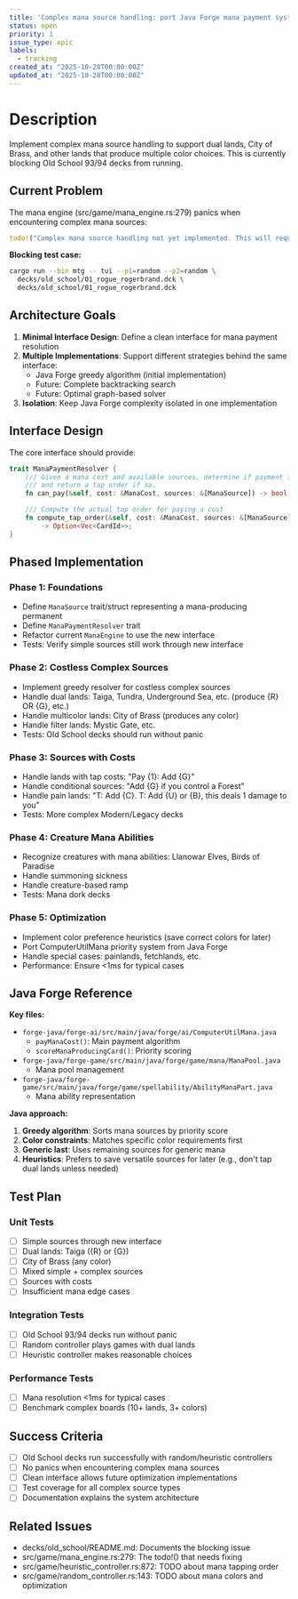 ```yaml
---
title: 'Complex mana source handling: port Java Forge mana payment system'
status: open
priority: 1
issue_type: epic
labels:
  - tracking
created_at: "2025-10-28T00:00:00Z"
updated_at: "2025-10-28T00:00:00Z"
---
```


# Description

Implement complex mana source handling to support dual lands, City of Brass, and other lands that produce multiple color choices. This is currently blocking Old School 93/94 decks from running.

## Current Problem

The mana engine (src/game/mana_engine.rs:279) panics when encountering complex mana sources:

```rust
todo!("Complex mana source handling not yet implemented. This will require a small search process to handle lands like City of Brass that can produce any color, or dual lands that produce {{R}} OR {{G}}.");
```

**Blocking test case:**
```bash
cargo run --bin mtg -- tui --p1=random --p2=random \
  decks/old_school/01_rogue_rogerbrand.dck \
  decks/old_school/01_rogue_rogerbrand.dck
```

## Architecture Goals

1. **Minimal Interface Design**: Define a clean interface for mana payment resolution
2. **Multiple Implementations**: Support different strategies behind the same interface:
   - Java Forge greedy algorithm (initial implementation)
   - Future: Complete backtracking search
   - Future: Optimal graph-based solver
3. **Isolation**: Keep Java Forge complexity isolated in one implementation

## Interface Design

The core interface should provide:

```rust
trait ManaPaymentResolver {
    /// Given a mana cost and available sources, determine if payment is possible
    /// and return a tap order if so.
    fn can_pay(&self, cost: &ManaCost, sources: &[ManaSource]) -> bool;

    /// Compute the actual tap order for paying a cost
    fn compute_tap_order(&self, cost: &ManaCost, sources: &[ManaSource])
        -> Option<Vec<CardId>>;
}
```

## Phased Implementation

### Phase 1: Foundations
- Define `ManaSource` trait/struct representing a mana-producing permanent
- Define `ManaPaymentResolver` trait
- Refactor current `ManaEngine` to use the new interface
- Tests: Verify simple sources still work through new interface

### Phase 2: Costless Complex Sources
- Implement greedy resolver for costless complex sources
- Handle dual lands: Taiga, Tundra, Underground Sea, etc. (produce {R} OR {G}, etc.)
- Handle multicolor lands: City of Brass (produces any color)
- Handle filter lands: Mystic Gate, etc.
- Tests: Old School decks should run without panic

### Phase 3: Sources with Costs
- Handle lands with tap costs: "Pay {1}: Add {G}"
- Handle conditional sources: "Add {G} if you control a Forest"
- Handle pain lands: "T: Add {C}. T: Add {U} or {B}, this deals 1 damage to you"
- Tests: More complex Modern/Legacy decks

### Phase 4: Creature Mana Abilities
- Recognize creatures with mana abilities: Llanowar Elves, Birds of Paradise
- Handle summoning sickness
- Handle creature-based ramp
- Tests: Mana dork decks

### Phase 5: Optimization
- Implement color preference heuristics (save correct colors for later)
- Port ComputerUtilMana priority system from Java Forge
- Handle special cases: painlands, fetchlands, etc.
- Performance: Ensure <1ms for typical cases

## Java Forge Reference

**Key files:**
- `forge-java/forge-ai/src/main/java/forge/ai/ComputerUtilMana.java`
  - `payManaCost()`: Main payment algorithm
  - `scoreManaProducingCard()`: Priority scoring
- `forge-java/forge-game/src/main/java/forge/game/mana/ManaPool.java`
  - Mana pool management
- `forge-java/forge-game/src/main/java/forge/game/spellability/AbilityManaPart.java`
  - Mana ability representation

**Java approach:**
1. **Greedy algorithm**: Sorts mana sources by priority score
2. **Color constraints**: Matches specific color requirements first
3. **Generic last**: Uses remaining sources for generic mana
4. **Heuristics**: Prefers to save versatile sources for later (e.g., don't tap dual lands unless needed)

## Test Plan

### Unit Tests
- [ ] Simple sources through new interface
- [ ] Dual lands: Taiga ({R} or {G})
- [ ] City of Brass (any color)
- [ ] Mixed simple + complex sources
- [ ] Sources with costs
- [ ] Insufficient mana edge cases

### Integration Tests
- [ ] Old School 93/94 decks run without panic
- [ ] Random controller plays games with dual lands
- [ ] Heuristic controller makes reasonable choices

### Performance Tests
- [ ] Mana resolution <1ms for typical cases
- [ ] Benchmark complex boards (10+ lands, 3+ colors)

## Success Criteria

- [ ] Old School decks run successfully with random/heuristic controllers
- [ ] No panics when encountering complex mana sources
- [ ] Clean interface allows future optimization implementations
- [ ] Test coverage for all complex source types
- [ ] Documentation explains the system architecture

## Related Issues

- decks/old_school/README.md: Documents the blocking issue
- src/game/mana_engine.rs:279: The todo!() that needs fixing
- src/game/heuristic_controller.rs:872: TODO about mana tapping order
- src/game/random_controller.rs:143: TODO about mana colors and optimization
